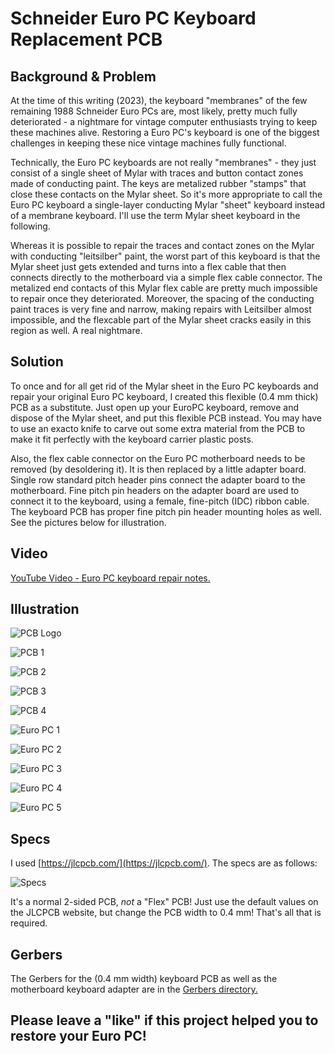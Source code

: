 # Schneider Euro PC Keyboard Replacement PCB 

## Background & Problem 

At the time of this writing (2023), the keyboard "membranes" of the
few remaining 1988 Schneider Euro PCs are, most likely, pretty much
fully deteriorated - a nightmare for vintage computer enthusiasts
trying to keep these machines alive. Restoring a Euro PC's keyboard is
one of the biggest challenges in keeping these nice vintage machines
fully functional.

Technically, the Euro PC keyboards are not really "membranes" - they
just consist of a single sheet of Mylar with traces and button contact
zones made of conducting paint. The keys are metalized rubber "stamps"
that close these contacts on the Mylar sheet. So it's more appropriate
to call the Euro PC keyboard a single-layer conducting Mylar "sheet"
keyboard instead of a membrane keyboard. I'll use the term Mylar sheet
keyboard in the following.

Whereas it is possible to repair the traces and contact zones on the
Mylar with conducting "leitsilber" paint, the worst part of this
keyboard is that the Mylar sheet just gets extended and turns into a
flex cable that then connects directly to the motherboard via a simple
flex cable connector. The metalized end contacts of this Mylar flex
cable are pretty much impossible to repair once they
deteriorated. Moreover, the spacing of the conducting paint traces is
very fine and narrow, making repairs with Leitsilber almost
impossible, and the flexcable part of the Mylar sheet cracks easily in
this region as well. A real nightmare. 

## Solution

To once and for all get rid of the Mylar sheet in the Euro PC
keyboards and repair your original Euro PC keyboard, I created this
flexible (0.4 mm thick) PCB as a substitute. Just open up your EuroPC
keyboard, remove and dispose of the Mylar sheet, and put this flexible
PCB instead. You may have to use an exacto knife to carve out some
extra material from the PCB to make it fit perfectly with the keyboard
carrier plastic posts.

Also, the flex cable connector on the Euro PC motherboard needs to be
removed (by desoldering it). It is then replaced by a little adapter
board. Single row standard pitch header pins connect the adapter board
to the motherboard. Fine pitch pin headers on the adapter board are
used to connect it to the keyboard, using a female, fine-pitch (IDC)
ribbon cable. The keyboard PCB has proper fine pitch pin header
mounting holes as well. See the pictures below for illustration.

## Video

[YouTube Video - Euro PC keyboard repair notes.](https://youtu.be/OTO-QyZ73c4)

## Illustration

![PCB Logo](pics/pcb.jpg) 

![PCB 1](pics/pcb1.jpg)

![PCB 2](pics/pcb2.jpg)

![PCB 3](pics/pcb3.jpg)

![PCB 4](pics/pcb4.jpg) 

![Euro PC 1](pics/pc1.jpg) 

![Euro PC 2](pics/pc2.jpg) 

![Euro PC 3](pics/pc3.jpg) 

![Euro PC 4](pics/pc4.jpg) 

![Euro PC 5](pics/pc5.jpg) 

## Specs

I used [https://jlcpcb.com/](https://jlcpcb.com/). The specs are as follows: 

![Specs](pics/specs.jpg)

It's a normal 2-sided PCB, *not* a "Flex" PCB! Just use the default
values on the JLCPCB website, but change the PCB width to 0.4 mm!
That's all that is required.


## Gerbers

The Gerbers for the (0.4 mm width) keyboard PCB as well as the
motherboard keyboard adapter are in the [Gerbers
directory.](./gerbers/) 

## Please leave a "like" if this project helped you to restore your Euro PC!

